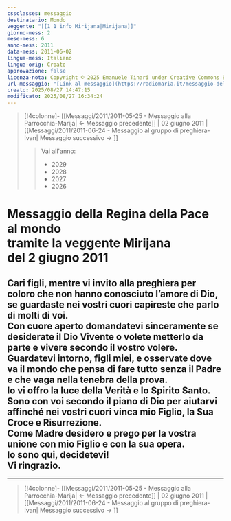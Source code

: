 ```yaml
---
cssclasses: messaggio
destinatario: Mondo
veggente: "[[1 1 info Mirijana|Mirijana]]"
giorno-mess: 2
mese-mess: 6
anno-mess: 2011
data-mess: 2011-06-02
lingua-mess: Italiano
lingua-orig: Croato
approvazione: false
licenza-nota: Copyright © 2025 Emanuele Tinari under Creative Commons BY-NC-SA 4.0 https://creativecommons.org/licenses/by-nc-sa/4.0/
url-messaggio: "[Link al messaggio](https://radiomaria.it/messaggio-del-2-giugno-2019/)"
creato: 2025/08/27 14:47:15
modificato: 2025/08/27 16:34:24
---
```


> [!4colonne]- [[Messaggi/2011/2011-05-25 - Messaggio alla Parrocchia-Marija| ← Messaggio precedente]] | 02 giugno 2011 | [[Messaggi/2011/2011-06-24 - Messaggio al gruppo di preghiera-Ivan| Messaggio successivo → ]]
>> <span class="verde">Vai all'anno:</span>
>> - 2029
>> - 2028
>> - 2027
>> - 2026
>

# Messaggio della Regina della Pace<br>al mondo<br>tramite la veggente Mirijana<br>del 2 giugno 2011

## Cari figli, mentre vi invito alla preghiera per coloro che non hanno conosciuto l’amore di Dio, se guardaste nei vostri cuori capireste che parlo di molti di voi.<br>Con cuore aperto domandatevi sinceramente se desiderate il Dio Vivente o volete metterlo da parte e vivere secondo il vostro volere.<br>Guardatevi intorno, figli miei, e osservate dove va il mondo che pensa di fare tutto senza il Padre e che vaga nella tenebra della prova.<br>Io vi offro la luce della Verità e lo Spirito Santo.<br>Sono con voi secondo il piano di Dio per aiutarvi affinché nei vostri cuori vinca mio Figlio, la Sua Croce e Risurrezione.<br>Come Madre desidero e prego per la vostra unione con mio Figlio e con la sua opera.<br>Io sono qui, decidetevi!<br>Vi ringrazio.

***
> [!4colonne]- [[Messaggi/2011/2011-05-25 - Messaggio alla Parrocchia-Marija| ← Messaggio precedente]] | 02 giugno 2011 | [[Messaggi/2011/2011-06-24 - Messaggio al gruppo di preghiera-Ivan| Messaggio successivo → ]]
